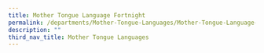 ```yaml
---
title: Mother Tongue Language Fortnight
permalink: /departments/Mother-Tongue-Languages/Mother-Tongue-Language-Fortnight
description: ""
third_nav_title: Mother Tongue Languages
---
```

